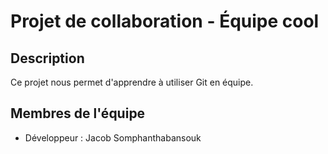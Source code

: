 # Projet de collaboration - Équipe cool
## Description
Ce projet nous permet d'apprendre à utiliser Git en équipe.

## Membres de l'équipe
- Développeur : Jacob Somphanthabansouk
